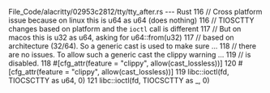 File_Code/alacritty/02953c2812/tty/tty_after.rs --- Rust
116         // Cross platform issue because on linux this is u64 as u64 (does nothing)                                                                       116         // TIOSCTTY changes based on platform and the `ioctl` call is different
117         // But on macos this is u32 as u64, asking for u64::from(u32)                                                                                    117         // based on architecture (32/64). So a generic cast is used to make sure
...                                                                                                                                                          118         // there are no issues. To allow such a generic cast the clippy warning
...                                                                                                                                                          119         // is disabled.
118         #[cfg_attr(feature = "clippy", allow(cast_lossless))]                                                                                            120         #[cfg_attr(feature = "clippy", allow(cast_lossless))]
119         libc::ioctl(fd, TIOCSCTTY as u64, 0)                                                                                                             121         libc::ioctl(fd, TIOCSCTTY as _, 0)

